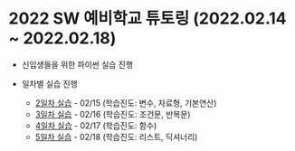 # 2022 SW 예비학교 튜토링 (2022.02.14 ~ 2022.02.18)

- 신입생들을 위한 파이썬 실습 진행

- 일차별 실습 진행

  * [2일차 실습](https://github.com/TransparentDeveloper/2022_SW_Preparatory_School_Tutoring/blob/main/secondDay.md) - 02/15 (학습진도: 변수, 자료형, 기본연산)
  * [3일차 실습](https://github.com/TransparentDeveloper/2022_SW_Preparatory_School_Tutoring/blob/main/thirdDay.md) - 02/16 (학습진도: 조건문, 반복문)
  * [4일차 실습](https://github.com/TransparentDeveloper/2022_SW_Preparatory_School_Tutoring/blob/main/forthDay.md) - 02/17 (학습진도: 함수)
  * [5일차 실습](https://github.com/TransparentDeveloper/2022_SW_Preparatory_School_Tutoring/blob/main/fifthDay.md) - 02/18 (학습진도: 리스트, 딕셔너리)
